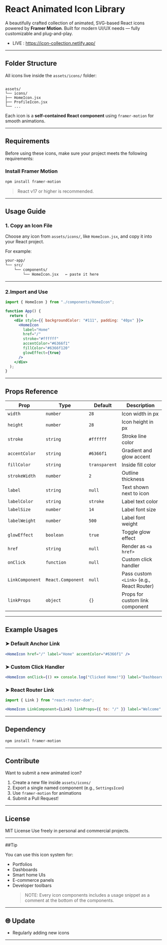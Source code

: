 # React Animated Icon Library

A beautifully crafted collection of animated, SVG-based React icons powered by **Framer Motion**. Built for modern UI/UX needs — fully customizable and plug-and-play.

- LIVE : https://icon-collection.netlify.app/
---

## Folder Structure

All icons live inside the `assets/icons/` folder:

```

assets/
└── icons/
├── HomeIcon.jsx
├── ProfileIcon.jsx
└── ...

```

Each icon is a **self-contained React component** using `framer-motion` for smooth animations.

---

## Requirements

Before using these icons, make sure your project meets the following requirements:

### Install Framer Motion

```bash
npm install framer-motion
```

> React v17 or higher is recommended.

---

## Usage Guide

### 1. Copy an Icon File

Choose any icon from `assets/icons/`, like `HomeIcon.jsx`, and copy it into your React project.

For example:

```bash
your-app/
└── src/
    └── components/
        └── HomeIcon.jsx   ← paste it here
```

---

### 2.Import and Use

```jsx
import { HomeIcon } from "./components/HomeIcon";

function App() {
  return (
    <div style={{ backgroundColor: "#111", padding: "40px" }}>
      <HomeIcon
        label="Home"
        href="/"
        stroke="#ffffff"
        accentColor="#6366f1"
        fillColor="#6366f120"
        glowEffect={true}
      />
    </div>
  );
}
```

---

## Props Reference

| Prop            | Type              | Default       | Description                               |
| --------------- | ----------------- | ------------- | ----------------------------------------- |
| `width`         | `number`          | `28`          | Icon width in px                          |
| `height`        | `number`          | `28`          | Icon height in px                         |
| `stroke`        | `string`          | `#ffffff`     | Stroke line color                         |
| `accentColor`   | `string`          | `#6366f1`     | Gradient and glow accent                  |
| `fillColor`     | `string`          | `transparent` | Inside fill color                         |
| `strokeWidth`   | `number`          | `2`           | Outline thickness                         |
| `label`         | `string`          | `null`        | Text shown next to icon                   |
| `labelColor`    | `string`          | `stroke`      | Label text color                          |
| `labelSize`     | `number`          | `14`          | Label font size                           |
| `labelWeight`   | `number`          | `500`         | Label font weight                         |
| `glowEffect`    | `boolean`         | `true`        | Toggle glow effect                        |
| `href`          | `string`          | `null`        | Render as `<a href>`                      |
| `onClick`       | `function`        | `null`        | Custom click handler                      |
| `LinkComponent` | `React.Component` | `null`        | Pass custom `<Link>` (e.g., React Router) |
| `linkProps`     | `object`          | `{}`          | Props for custom link component           |

---

## Example Usages

### ➤ Default Anchor Link

```jsx
<HomeIcon href="/" label="Home" accentColor="#6366f1" />
```

### ➤ Custom Click Handler

```jsx
<HomeIcon onClick={() => console.log("Clicked Home!")} label="Dashboard" />
```

### ➤ React Router Link

```jsx
import { Link } from "react-router-dom";

<HomeIcon LinkComponent={Link} linkProps={{ to: "/" }} label="Welcome" />;
```

---

## Dependency

```bash
npm install framer-motion
```

---

## Contribute

Want to submit a new animated icon?

1. Create a new file inside `assets/icons/`
2. Export a single named component (e.g., `SettingsIcon`)
3. Use `framer-motion` for animations
4. Submit a Pull Request!

---

## License

MIT License
Use freely in personal and commercial projects.

---

##Tip

You can use this icon system for:

- Portfolios
- Dashboards
- Smart home UIs
- E-commerce panels
- Developer toolbars
  > NOTE: Every icon components includes a usage snippet as a comment at the bottom of the components.

---

## 🌐 Update

- Regularly adding new icons

---


